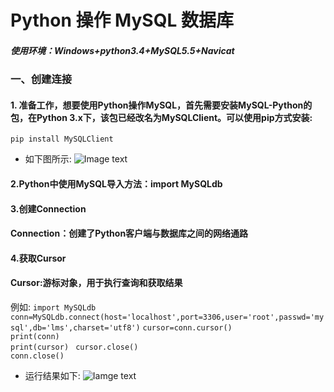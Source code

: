 # Python 操作 MySQL 数据库  
##### 使用环境：Windows+python3.4+MySQL5.5+Navicat  
### 一、创建连接
#### 1. 准备工作，想要使用Python操作MySQL，首先需要安装MySQL-Python的包，在Python 3.x下，该包已经改名为MySQLClient。可以使用pip方式安装:  
    pip install MySQLClient  
* 如下图所示:
![Image text](https://github.com/gorgeousCa/Dayup/blob/master/MySQL/20190303204126.png)
#### 2.Python中使用MySQL导入方法：import MySQLdb
#### 3.创建Connection
#### Connection：创建了Python客户端与数据库之间的网络通路
#### 4.获取Cursor
#### Cursor:游标对象，用于执行查询和获取结果
 例如: 
 `import MySQLdb`
 `conn=MySQLdb.connect(host='localhost',port=3306,user='root',passwd='mysql',db='lms',charset='utf8')` 
 `cursor=conn.cursor()`  
    `print(conn)`  
    `print(cursor) ` 
 `cursor.close()`  
 `conn.close()`
* 运行结果如下:
 ![Iamge text](https://github.com/gorgeousCa/Dayup/blob/master/MySQL/20190303211447.png)



